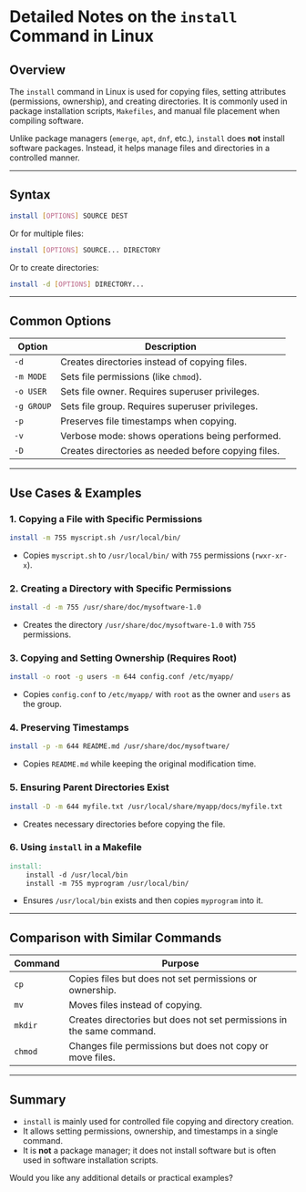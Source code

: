 # Detailed Notes on the `install` Command in Linux  

## **Overview**
The `install` command in Linux is used for copying files, setting attributes (permissions, ownership), and creating directories. It is commonly used in package installation scripts, `Makefiles`, and manual file placement when compiling software.  

Unlike package managers (`emerge`, `apt`, `dnf`, etc.), `install` does **not** install software packages. Instead, it helps manage files and directories in a controlled manner.

---

## **Syntax**
```sh
install [OPTIONS] SOURCE DEST
```
Or for multiple files:
```sh
install [OPTIONS] SOURCE... DIRECTORY
```

Or to create directories:
```sh
install -d [OPTIONS] DIRECTORY...
```

---

## **Common Options**
| Option       | Description |
|-------------|------------|
| `-d`        | Creates directories instead of copying files. |
| `-m MODE`   | Sets file permissions (like `chmod`). |
| `-o USER`   | Sets file owner. Requires superuser privileges. |
| `-g GROUP`  | Sets file group. Requires superuser privileges. |
| `-p`        | Preserves file timestamps when copying. |
| `-v`        | Verbose mode: shows operations being performed. |
| `-D`        | Creates directories as needed before copying files. |

---

## **Use Cases & Examples**
### 1. **Copying a File with Specific Permissions**
```sh
install -m 755 myscript.sh /usr/local/bin/
```
- Copies `myscript.sh` to `/usr/local/bin/` with `755` permissions (`rwxr-xr-x`).

### 2. **Creating a Directory with Specific Permissions**
```sh
install -d -m 755 /usr/share/doc/mysoftware-1.0
```
- Creates the directory `/usr/share/doc/mysoftware-1.0` with `755` permissions.

### 3. **Copying and Setting Ownership (Requires Root)**
```sh
install -o root -g users -m 644 config.conf /etc/myapp/
```
- Copies `config.conf` to `/etc/myapp/` with `root` as the owner and `users` as the group.

### 4. **Preserving Timestamps**
```sh
install -p -m 644 README.md /usr/share/doc/mysoftware/
```
- Copies `README.md` while keeping the original modification time.

### 5. **Ensuring Parent Directories Exist**
```sh
install -D -m 644 myfile.txt /usr/local/share/myapp/docs/myfile.txt
```
- Creates necessary directories before copying the file.

### 6. **Using `install` in a Makefile**
```makefile
install: 
    install -d /usr/local/bin
    install -m 755 myprogram /usr/local/bin/
```
- Ensures `/usr/local/bin` exists and then copies `myprogram` into it.

---

## **Comparison with Similar Commands**
| Command | Purpose |
|---------|---------|
| `cp`    | Copies files but does not set permissions or ownership. |
| `mv`    | Moves files instead of copying. |
| `mkdir` | Creates directories but does not set permissions in the same command. |
| `chmod` | Changes file permissions but does not copy or move files. |

---

## **Summary**
- `install` is mainly used for controlled file copying and directory creation.
- It allows setting permissions, ownership, and timestamps in a single command.
- It is **not** a package manager; it does not install software but is often used in software installation scripts.

Would you like any additional details or practical examples?

